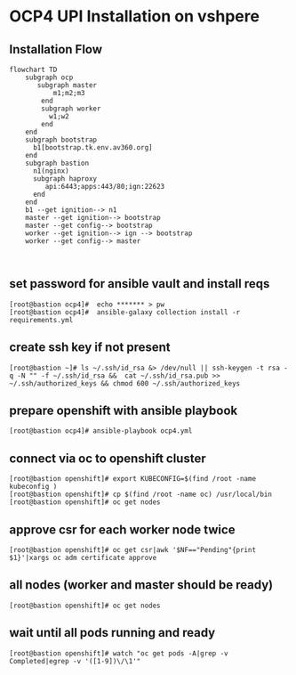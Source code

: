 # OCP4 UPI Installation on vshpere
## Installation Flow
```mermaid
flowchart TD
    subgraph ocp
       subgraph master
           m1;m2;m3
        end
        subgraph worker
          w1;w2
        end
    end
    subgraph bootstrap
      b1[bootstrap.tk.env.av360.org]
    end
    subgraph bastion
      n1(nginx)
      subgraph haproxy
         api:6443;apps:443/80;ign:22623
      end
    end
    b1 --get ignition--> n1
    master --get ignition--> bootstrap
    master --get config--> bootstrap
    worker --get ignition--> ign --> bootstrap
    worker --get config--> master

    
```
## set password for ansible vault and install reqs
```
[root@bastion ocp4]#  echo ******* > pw
[root@bastion ocp4]#  ansible-galaxy collection install -r requirements.yml
 ```
 ## create ssh key if not present
 ```
[root@bastion ~]# ls ~/.ssh/id_rsa &> /dev/null || ssh-keygen -t rsa -q -N "" -f ~/.ssh/id_rsa &&  cat ~/.ssh/id_rsa.pub >> ~/.ssh/authorized_keys && chmod 600 ~/.ssh/authorized_keys
 ```
 
## prepare openshift with ansible playbook
```
[root@bastion ocp4]# ansible-playbook ocp4.yml   
 ```
 
 
## connect via oc to openshift cluster
```
[root@bastion openshift]# export KUBECONFIG=$(find /root -name kubeconfig )
[root@bastion openshift]# cp $(find /root -name oc) /usr/local/bin
[root@bastion openshift]# oc get nodes
 ```
 
## approve csr for each worker node twice
```
[root@bastion openshift]# oc get csr|awk '$NF=="Pending"{print $1}'|xargs oc adm certificate approve
 ```
 
## all nodes (worker and master should be ready)
```
[root@bastion openshift]# oc get nodes
 ```
## wait until all pods running and ready
```
[root@bastion openshift]# watch "oc get pods -A|grep -v Completed|egrep -v '([1-9])\/\1'"
```
